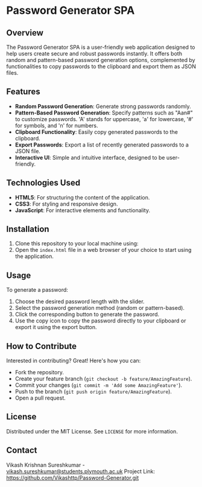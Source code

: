 # Password Generator SPA

## Overview
The Password Generator SPA is a user-friendly web application designed to help users create secure and robust passwords instantly. It offers both random and pattern-based password generation options, complemented by functionalities to copy passwords to the clipboard and export them as JSON files.

## Features
- **Random Password Generation**: Generate strong passwords randomly.
- **Pattern-Based Password Generation**: Specify patterns such as "Aan#" to customize passwords. 'A' stands for uppercase, 'a' for lowercase, '#' for symbols, and 'n' for numbers.
- **Clipboard Functionality**: Easily copy generated passwords to the clipboard.
- **Export Passwords**: Export a list of recently generated passwords to a JSON file.
- **Interactive UI**: Simple and intuitive interface, designed to be user-friendly.

## Technologies Used
- **HTML5**: For structuring the content of the application.
- **CSS3**: For styling and responsive design.
- **JavaScript**: For interactive elements and functionality.

## Installation
1. Clone this repository to your local machine using:
2. Open the `index.html` file in a web browser of your choice to start using the application.

## Usage
To generate a password:
1. Choose the desired password length with the slider.
2. Select the password generation method (random or pattern-based).
3. Click the corresponding button to generate the password.
4. Use the copy icon to copy the password directly to your clipboard or export it using the export button.

## How to Contribute
Interested in contributing? Great! Here's how you can:
- Fork the repository.
- Create your feature branch (`git checkout -b feature/AmazingFeature`).
- Commit your changes (`git commit -m 'Add some AmazingFeature'`).
- Push to the branch (`git push origin feature/AmazingFeature`).
- Open a pull request.

## License
Distributed under the MIT License. See `LICENSE` for more information.

## Contact
Vikash Krishnan Sureshkumar - vikash.sureshkumar@students.plymouth.ac.uk
Project Link: https://github.com/Vikashttp/Password-Generator.git

